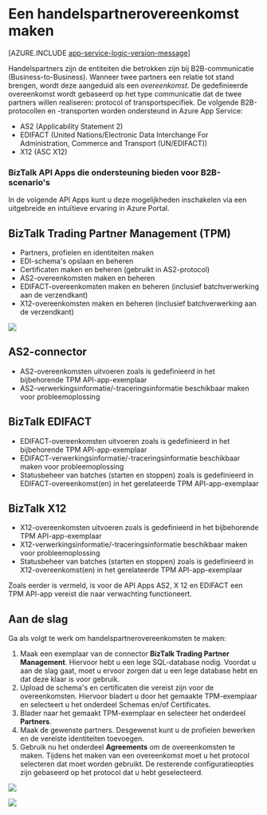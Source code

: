 <properties 
   pageTitle="Een handelspartnerovereenkomst maken in Azure App Service | Microsoft Azure" 
   description="Handelspartnerovereenkomsten maken" 
   services="logic-apps" 
   documentationCenter=".net,nodejs,java" 
   authors="rajram" 
   manager="erikre" 
   editor=""/>

<tags
   ms.service="logic-apps"
   ms.devlang="multiple"
    ms.topic="get-started-article"
   ms.tgt_pltfrm="na"
   ms.workload="integration" 
   ms.date="08/23/2016"
   ms.author="rajram"/>

# Een handelspartnerovereenkomst maken   

[AZURE.INCLUDE [app-service-logic-version-message](../../includes/app-service-logic-version-message.md)]

Handelspartners zijn de entiteiten die betrokken zijn bij B2B-communicatie (Business-to-Business). Wanneer twee partners een relatie tot stand brengen, wordt deze aangeduid als een *overeenkomst*. De gedefinieerde overeenkomst wordt gebaseerd op het type communicatie dat de twee partners willen realiseren: protocol of transportspecifiek. De volgende B2B-protocollen en -transporten worden ondersteund in Azure App Service:

- AS2 (Applicability Statement 2)
- EDIFACT (United Nations/Electronic Data Interchange For Administration, Commerce and Transport (UN/EDIFACT))
- X12 (ASC X12)

### BizTalk API Apps die ondersteuning bieden voor B2B-scenario's
In de volgende API Apps kunt u deze mogelijkheden inschakelen via een uitgebreide en intuïtieve ervaring in Azure Portal.


## BizTalk Trading Partner Management (TPM)
- Partners, profielen en identiteiten maken
- EDI-schema's opslaan en beheren
- Certificaten maken en beheren (gebruikt in AS2-protocol)
- AS2-overeenkomsten maken en beheren
- EDIFACT-overeenkomsten maken en beheren (inclusief batchverwerking aan de verzendkant)
- X12-overeenkomsten maken en beheren (inclusief batchverwerking aan de verzendkant)

![][1]


## AS2-connector
- AS2-overeenkomsten uitvoeren zoals is gedefinieerd in het bijbehorende TPM API-app-exemplaar
- AS2-verwerkingsinformatie/-traceringsinformatie beschikbaar maken voor probleemoplossing


## BizTalk EDIFACT
- EDIFACT-overeenkomsten uitvoeren zoals is gedefinieerd in het bijbehorende TPM API-app-exemplaar
- EDIFACT-verwerkingsinformatie/-traceringsinformatie beschikbaar maken voor probleemoplossing
- Statusbeheer van batches (starten en stoppen) zoals is gedefinieerd in EDIFACT-overeenkomst(en) in het gerelateerde TPM API-app-exemplaar


## BizTalk X12
- X12-overeenkomsten uitvoeren zoals is gedefinieerd in het bijbehorende TPM API-app-exemplaar 
- X12-verwerkingsinformatie/-traceringsinformatie beschikbaar maken voor probleemoplossing
- Statusbeheer van batches (starten en stoppen) zoals is gedefinieerd in X12-overeenkomst(en) in het gerelateerde TPM API-app-exemplaar

Zoals eerder is vermeld, is voor de API Apps AS2, X 12 en EDIFACT een TPM API-app vereist die naar verwachting functioneert.


## Aan de slag
Ga als volgt te werk om handelspartnerovereenkomsten te maken:

1. Maak een exemplaar van de connector **BizTalk Trading Partner Management**. Hiervoor hebt u een lege SQL-database nodig. Voordat u aan de slag gaat, moet u ervoor zorgen dat u een lege database hebt en dat deze klaar is voor gebruik.
2. Upload de schema's en certificaten die vereist zijn voor de overeenkomsten. Hiervoor bladert u door het gemaakte TPM-exemplaar en selecteert u het onderdeel Schemas en/of Certificates.
3. Blader naar het gemaakt TPM-exemplaar en selecteer het onderdeel **Partners**.
4. Maak de gewenste partners. Desgewenst kunt u de profielen bewerken en de vereiste identiteiten toevoegen.
5. Gebruik nu het onderdeel **Agreements** om de overeenkomsten te maken. Tijdens het maken van een overeenkomst moet u het protocol selecteren dat moet worden gebruikt. De resterende configuratieopties zijn gebaseerd op het protocol dat u hebt geselecteerd.

![][2]

![][3]

<!--Image references-->
[1]: ./media/app-service-logic-create-a-trading-partner-agreement/TPMResourceView.png
[2]: ./media/app-service-logic-create-a-trading-partner-agreement/ProtocolSelection.png
[3]: ./media/app-service-logic-create-a-trading-partner-agreement/X12AgreementCreation.png
 



<!--HONumber=ago16_HO5-->


